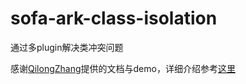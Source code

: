 # sofa-ark-class-isolation
通过多plugin解决类冲突问题

感谢[QilongZhang](https://github.com/QilongZhang)提供的文档与demo，详细介绍参考[这里](https://developer.aliyun.com/article/625338)